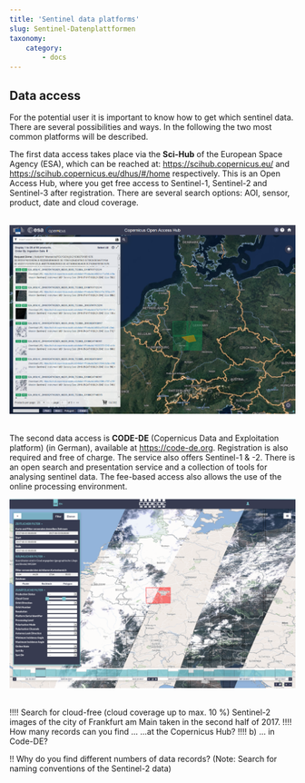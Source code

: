 ```yaml
---
title: 'Sentinel data platforms'
slug: Sentinel-Datenplattformen
taxonomy:
    category:
        - docs
---
```


## Data access

For the potential user it is important to know how to get which sentinel data. There are several possibilities and ways. In the following the two most common platforms will be described.

The first data access takes place via the __Sci-Hub__ of the European Space Agency (ESA), which can be reached at: https://scihub.copernicus.eu/ and https://scihub.copernicus.eu/dhus/#/home respectively. This is an Open Access Hub, where you get free access to Sentinel-1, Sentinel-2 and Sentinel-3 after registration. There are several search options: AOI, sensor, product, date and cloud coverage.
<br><br>

![scihub](scihub1.png?classes=caption "Data access via ESA Open Access Hub.")
<br><br>

The second data access is __CODE-DE__ (Copernicus Data and Exploitation platform) (in German), available at https://code-de.org. Registration is also required and free of charge. The service also offers Sentinel-1 & -2. There is an open search and presentation service and a collection of tools for analysing sentinel data. The fee-based access also allows the use of the online processing environment.


![code-en](code-de.png?classes=caption "Data access via CODE-DE.")
<br><br>

!!!! Search for cloud-free (cloud coverage up to max. 10 %) Sentinel-2 images of the city of Frankfurt am Main taken in the second half of 2017.
!!!! How many records can you find ...
...at the Copernicus Hub?
!!!!  b) ... in Code-DE?

!! Why do you find different numbers of data records? (Note: Search for naming conventions of the Sentinel-2 data)
